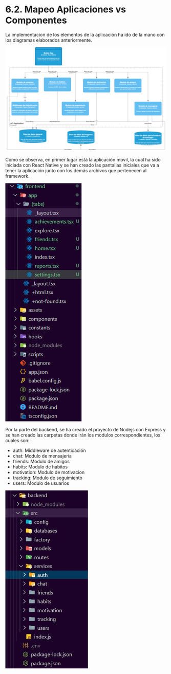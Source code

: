 # 6.2. Mapeo Aplicaciones vs Componentes

La implementacion de los elementos de la aplicación ha ido de la mano con los diagramas elaborados anteriormente. 

![C4](C4-Component3.png)

Como se observa, en primer lugar está la aplicación movil, la cual ha sido iniciada con React Native y se han creado las pantallas iniciales que va a tener la aplicación junto con los demás archivos que pertenecen al framework.

![App](frontned.png)

Por la parte del backend, se ha creado el proyecto de Nodejs con Express y se han creado las carpetas donde irán los modulos correspondientes, los cuales son:

- auth: Middleware de autenticación
- chat: Modulo de mensajeria
- friends: Modulo de amigos
- habits: Modulo de habitos
- motivation: Modulo de motivacion
- tracking: Modulo de seguimiento
- users: Modulo de usuarios

![App](backend2.jpeg)
